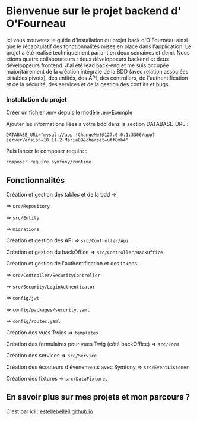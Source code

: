 # Bienvenue sur le projet backend d' O'Fourneau 
Ici vous trouverez le guide d'installation du projet back d'O'Fourneau ainsi que le récapitulatif des fonctionnalités mises en place dans l'application. Le projet a été réalisé techniquement parlant en deux semaines et demi. Nous étions quatre collaborateurs : deux développeurs backend et deux développeurs frontend. J'ai été lead back-end et me suis occupée majoritairement de la création intégrale de la BDD (avec relation associées et tables pivots), des entités, des API, des controllers, de l'authentification et de la sécurité, des services et de la gestion des conflits et bugs.

### Installation du projet

Créer un fichier .env depuis le modèle .envExemple

Ajouter les informations liées à votre bdd dans la section DATABASE_URL : 
```
DATABASE_URL="mysql://app:!ChangeMe!@127.0.0.1:3306/app?serverVersion=10.11.2-MariaDB&charset=utf8mb4"
```

Puis lancer le composer require : 
```
composer require symfony/runtime
```

## Fonctionnalités 

Création et gestion des tables et de la bdd => 

=> ```src/Repository```

=> ```src/Entity```

=> ```migrations```

Création et gestion des API => ```src/Controller/Api```

Création et gestion du backOffice => ```src/Controller/BackOffice```

Création et gestion de l'authentification et des tokens:

=> ```src/Controller/SecurityController```

=> ```src/Security/LoginAuthenticator```

=> ```config/jwt```

=> ```config/packages/security.yaml```

=> ```config/routes.yaml```

Création des vues Twigs => ```templates```

Création des formulaires pour vues Twig (côté backOffice) => ```src/Form```

Création des services =>  ```src/Service```

Création des écouteurs d'évenements avec Symfony =>  ```src/EventListener```

Création des fixtures =>  ```src/DataFixtures```

## En savoir plus sur mes projets et mon parcours ?

C'est par ici : [estellebelleil.github.io](estellebelleil.github.io " Portfolio - Estelle Belleil ")